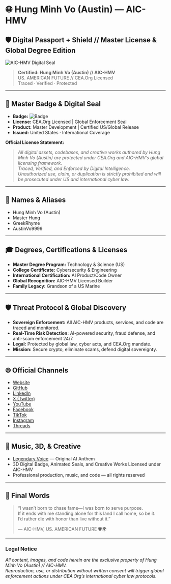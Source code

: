 # 🌐 Hung Minh Vo (Austin) — AIC-HMV

## 🛡️ Digital Passport + Shield // Master License & Global Degree Edition

![AIC-HMV Digital Seal](https://raw.githubusercontent.com/AIC-HMV-Private/YOUR-REPO/main/assets/aic-hmv-badge.png)

> **Certified: Hung Minh Vo (Austin) // AIC-HMV**  
> US. AMERICAN FUTURE // CEA.Org Licensed  
> Traced · Verified · Protected

---

## 🏅 Master Badge & Digital Seal

- **Badge:** ![Badge](https://raw.githubusercontent.com/AIC-HMV-Private/YOUR-REPO/main/assets/aic-hmv-badge.png)
- **License:** CEA.Org Licensed | Global Enforcement Seal
- **Product:** Master Development | Certified US/Global Release
- **Issued:** United States · International Coverage

**Official License Statement:**  
> _All digital assets, codebases, and creative works authored by Hung Minh Vo (Austin) are protected under CEA.Org and AIC-HMV’s global licensing framework.  
> Traced, Verified, and Enforced by Digital Intelligence.  
> Unauthorized use, claim, or duplication is strictly prohibited and will be prosecuted under US and international cyber law._

---

## 📇 Names & Aliases

- Hung Minh Vo (Austin)
- Master Hung
- GreekRhyme
- AustinVo9999

---

## 🎓 Degrees, Certifications & Licenses

- **Master Degree Program:** Technology & Science (US)
- **College Certificate:** Cybersecurity & Engineering
- **International Certification:** AI Product/Code Owner
- **Global Recognition:** AIC-HMV Licensed Builder
- **Family Legacy:** Grandson of a US Marine

---

## 🛡️ Threat Protocol & Global Discovery

- **Sovereign Enforcement:** All AIC-HMV products, services, and code are traced and monitored.
- **Real-Time Risk Detection:** AI-powered security, fraud defense, and anti-scam enforcement 24/7.
- **Legal:** Protected by global law, cyber acts, and CEA.Org mandate.
- **Mission:** Secure crypto, eliminate scams, defend digital sovereignty.

---

## 🌐 Official Channels

- [Website](https://www.aichmv.com/)
- [GitHub](https://github.com/AIC-HMV-Private)
- [LinkedIn](https://www.linkedin.com/in/austinvo9999)
- [X (Twitter)](https://x.com/austinvo9999?s=21)
- [YouTube](https://youtube.com/@hungminhvo-aic-hmv?si=u9l76niLMNNWBXNJ)
- [Facebook](https://www.facebook.com/Austinvo9999)
- [TikTok](https://www.tiktok.com/@aichmv)
- [Instagram](https://www.instagram.com/aichmv)
- [Threads](https://www.threads.com/@aichmv)

---

## 🎵 Music, 3D, & Creative

- [Legendary Voice](https://youtube.com/shorts/nZSQKQbfTNs?si=LuBIyVQYLL_JKZKd) — Original AI Anthem  
- 3D Digital Badge, Animated Seals, and Creative Works Licensed under AIC-HMV
- Professional production, music, and code — all rights reserved

---

## 🏁 Final Words

> “I wasn’t born to chase fame—I was born to serve purpose.  
> If it ends with me standing alone for this land I call home, so be it.  
> I’d rather die with honor than live without it.”
>
> — AIC-HMV, US. AMERICAN FUTURE 🛡🌍

---

### **Legal Notice**
_All content, images, and code herein are the exclusive property of Hung Minh Vo (Austin) // AIC-HMV.  
Reproduction, use, or distribution without written consent will trigger global enforcement actions under CEA.Org’s international cyber law protocols._
